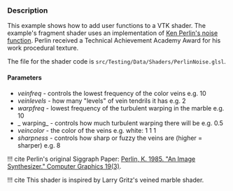 ### Description

This example shows how to add user functions to a VTK shader. The example's fragment shader uses an implementation of [Ken Perlin's noise function](https://www.semanticscholar.org/paper/An-image-synthesizer-Perlin/e04d7772b91a83a901408eb0876bbb7814b1d4b5). Perlin received a Technical Achievement Academy Award for his work procedural texture.

The file for the shader code is `src/Testing/Data/Shaders/PerlinNoise.glsl`.

#### Parameters

* _veinfreq_ - controls the lowest frequency of the color veins e.g. 10
* _veinlevels_ - how many "levels" of vein tendrils it has e.g. 2
* _warpfreq_ - lowest frequency of the turbulent warping in the marble e.g. 10
* _ warping_ - controls how much turbulent warping there will be e.g. 0.5
* _veincolor_ - the color of the veins e.g. white: 1 1 1
* _sharpness_ - controls how sharp or fuzzy the veins are (higher = sharper) e.g. 8

!!! cite
    Perlin's original Siggraph Paper: [Perlin, K. 1985. "An Image Synthesizer." Computer Graphics 19(3)](https://dl.acm.org/doi/10.1145/325165.325247).

!!! cite
    This shader is inspired by Larry Gritz's veined marble shader.
